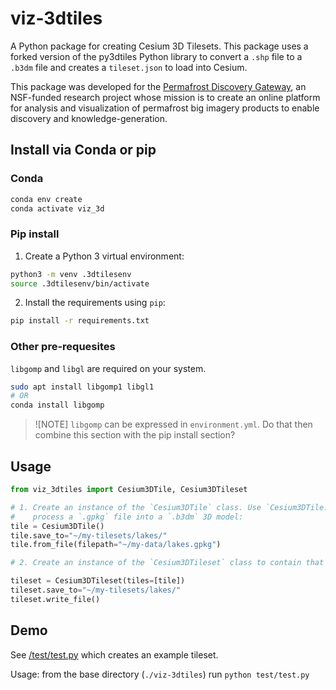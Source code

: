 # viz-3dtiles

A Python package for creating Cesium 3D Tilesets. This package uses a forked version of the py3dtiles Python library to convert a `.shp` file to a `.b3dm` file and creates a `tileset.json` to load into Cesium.

This package was developed for the [Permafrost Discovery Gateway](https://permafrost.arcticdata.io), an NSF-funded research project whose mission is to create an online platform for analysis and visualization of permafrost big imagery products to enable discovery and knowledge-generation.

## Install via Conda or pip

### Conda

```bash
conda env create
conda activate viz_3d
```

### Pip install

1. Create a Python 3 virtual environment:

```bash
python3 -m venv .3dtilesenv
source .3dtilesenv/bin/activate
```

2. Install the requirements using `pip`:

```bash
pip install -r requirements.txt
```

### Other pre-requesites

`libgomp` and `libgl` are required on your system.

```bash
sudo apt install libgomp1 libgl1
# OR
conda install libgomp
```

> ![NOTE]
> `libgomp` can be expressed in `environment.yml`. Do that then combine this section
> with the pip install section?

## Usage

```python
from viz_3dtiles import Cesium3DTile, Cesium3DTileset

# 1. Create an instance of the `Cesium3DTile` class. Use `Cesium3DTile.from_file()` to
#    process a `.gpkg` file into a `.b3dm` 3D model:
tile = Cesium3DTile()
tile.save_to="~/my-tilesets/lakes/"
tile.from_file(filepath="~/my-data/lakes.gpkg")

# 2. Create an instance of the `Cesium3DTileset` class to contain that tile:

tileset = Cesium3DTileset(tiles=[tile])
tileset.save_to="~/my-tilesets/lakes/"
tileset.write_file()
```


## Demo

See [/test/test.py](test/test.py) which creates an example tileset.

Usage: from the base directory (`./viz-3dtiles`) run `python test/test.py`
